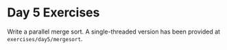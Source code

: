 # Day 5 Exercises

Write a parallel merge sort.  A single-threaded version has been provided at
`exercises/day5/mergesort`.

